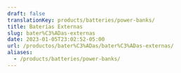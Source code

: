 ```yaml
---
draft: false
translationKey: products/batteries/power-banks/
title: Baterías Externas
slug: bater%C3%ADas-externas
date: 2023-01-05T23:02:52-05:00
url: /productos/bater%C3%ADas/bater%C3%ADas-externas/
aliases:
  - /products/batteries/power-banks/
---
```

